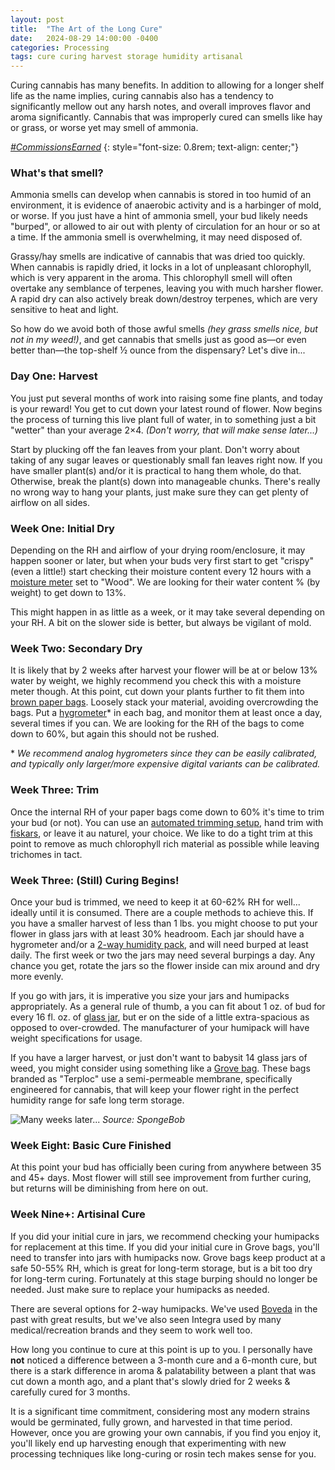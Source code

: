 ```yaml
---
layout: post
title:  "The Art of the Long Cure"
date:   2024-08-29 14:00:00 -0400
categories: Processing
tags: cure curing harvest storage humidity artisanal
---
```


Curing cannabis has many benefits. In addition to allowing for a longer shelf life as the name implies, curing cannabis also has a tendency to significantly mellow out any harsh notes, and overall improves flavor and aroma significantly. Cannabis that was improperly cured can smells like hay or grass, or worse yet may smell of ammonia. 

*[#CommissionsEarned](https://jdelvin.org/about/#disclosures)*
{: style="font-size: 0.8rem; text-align: center;"}

### What's that smell?

Ammonia smells can develop when cannabis is stored in too humid of an environment, it is evidence of anaerobic activity and is a harbinger of mold, or worse. If you just have a hint of ammonia smell, your bud likely needs "burped", or allowed to air out with plenty of circulation for an hour or so at a time. If the ammonia smell is overwhelming, it may need disposed of. 

Grassy/hay smells are indicative of cannabis that was dried too quickly. When cannabis is rapidly dried, it locks in a lot of unpleasant chlorophyll, which is very apparent in the aroma. This chlorophyll smell will often overtake any semblance of terpenes, leaving you with much harsher flower. A rapid dry can also actively break down/destroy terpenes, which are very sensitive to heat and light.

So how do we avoid both of those awful smells *(hey grass smells nice, but not in my weed!)*, and get cannabis that smells just as good as—or even better than—the top-shelf ½ ounce from the dispensary? Let's dive in...

### Day One: Harvest

You just put several months of work into raising some fine plants, and today is your reward! You get to cut down your latest round of flower. Now begins the process of turning this live plant full of water, in to something just a bit "wetter" than your average 2×4. *(Don't worry, that will make sense later...)*

Start by plucking off the fan leaves from your plant. Don't worry about taking of any sugar leaves or questionably small fan leaves right now. If you have smaller plant(s) and/or it is practical to hang them whole, do that. Otherwise, break the plant(s) down into manageable chunks. There's really no wrong way to hang your plants, just make sure they can get plenty of airflow on all sides.

### Week One: Initial Dry

Depending on the RH and airflow of your drying room/enclosure, it may happen sooner or later, but when your buds very first start to get "crispy" (even a little!) start checking their moisture content every 12 hours with a [moisture meter](https://amzn.to/3Mur0Fm) set to "Wood". We are looking for their water content % (by weight) to get down to 13%.

This might happen in as little as a week, or it may take several depending on your RH. A bit on the slower side is better, but always be vigilant of mold.

### Week Two: Secondary Dry

It is likely that by 2 weeks after harvest your flower will be at or below 13% water by weight, we highly recommend you check this with a moisture meter though. At this point, cut down your plants further to fit them into [brown paper bags](https://www.kroger.com/). Loosely stack your material, avoiding overcrowding the bags. Put a [hygrometer](https://amzn.to/4dHZznN)* in each bag, and monitor them at least once a day, several times if you can. We are looking for the RH of the bags to come down to 60%, but again this should not be rushed.

\* *We recommend analog hygrometers since they can be easily calibrated, and typically only larger/more expensive digital variants can be calibrated.*

### Week Three: Trim

Once the internal RH of your paper bags come down to 60% it's time to trim your bud (or not). You can use an [automated trimming setup](https://amzn.to/3T9QU5n), hand trim with [fiskars](https://amzn.to/3MwtXoV), or leave it au naturel, your choice. We like to do a tight trim at this point to remove as much chlorophyll rich material as possible while leaving trichomes in tact.

### Week Three: (Still) Curing Begins!

Once your bud is trimmed, we need to keep it at 60-62% RH for well... ideally until it is consumed. There are a couple methods to achieve this. If you have a smaller harvest of less than 1 lbs. you might choose to put your flower in glass jars with at least 30% headroom. Each jar should have a hygrometer and/or a [2-way humidity pack](https://amzn.to/3MKD1Hf), and will need burped at least daily. The first week or two the jars may need several burpings a day. Any chance you get, rotate the jars so the flower inside can mix around and dry more evenly.

If you go with jars, it is imperative you size your jars and humipacks appropriately. As a general rule of thumb, a you can fit about 1 oz. of bud for every 16 fl. oz. of [glass jar](https://amzn.to/4cNhYye), but er on the side of a little extra-spacious as opposed to over-crowded. The manufacturer of your humipack will have weight specifications for usage.

If you have a larger harvest, or just don't want to babysit 14 glass jars of weed, you might consider using something like a [Grove bag](https://amzn.to/4dH57yH). These bags branded as "Terploc" use a semi-permeable membrane, specifically engineered for cannabis, that will keep your flower right in the perfect humidity range for safe long term storage.

![Many weeks later...](https://i.ytimg.com/vi/9jY4d6mGAUA/maxresdefault.jpg) *Source: SpongeBob*

### Week Eight: Basic Cure Finished

At this point your bud has officially been curing from anywhere between 35 and 45+ days. Most flower will still see improvement from further curing, but returns will be diminishing from here on out. 

### Week Nine+: Artisinal Cure

If you did your initial cure in jars, we recommend checking your humipacks for replacement at this time. If you did your initial cure in Grove bags, you'll need to transfer into jars with humipacks now. Grove bags keep product at a safe 50-55% RH, which is great for long-term storage, but is a bit too dry for long-term curing. Fortunately at this stage burping should no longer be needed. Just make sure to replace your humipacks as needed. 

There are several options for 2-way humipacks. We've used [Boveda](https://amzn.to/3MKD1Hf) in the past with great results, but we've also seen Integra used by many medical/recreation brands and they seem to work well too.

How long you continue to cure at this point is up to you. I personally have **not** noticed a difference between a 3-month cure and a 6-month cure, but there is a stark difference in aroma & palatability between a plant that was cut down a month ago, and a plant that's slowly dried for 2 weeks & carefully cured for 3 months. 

It is a significant time commitment, considering most any modern strains would be germinated, fully grown, and harvested in that time period. However, once you are growing your own cannabis, if you find you enjoy it, you'll likely end up harvesting enough that experimenting with new processing techniques like long-curing or rosin tech makes sense for you.